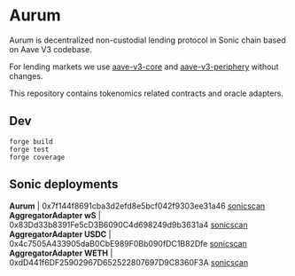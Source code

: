 # Aurum

Aurum is decentralized non-custodial lending protocol in Sonic chain based on Aave V3 codebase.

For lending markets we use [aave-v3-core](https://github.com/aave/aave-v3-core) and [aave-v3-periphery](https://github.com/aave/aave-v3-periphery) without changes.

This repository contains tokenomics related contracts and oracle adapters.

## Dev

```shell
forge build
forge test
forge coverage
```

## Sonic deployments

**Aurum** | 0x7f144f8691cba3d2efd8e5bcf042f9303ee31a46 [sonicscan](https://sonicscan.org/address/0x7f144f8691cba3d2efd8e5bcf042f9303ee31a46)
**AggregatorAdapter wS** | 0x83Dd33b8391Fe5cD3B6090C4d698249d9b3631a4 [sonicscan](https://sonicscan.org/address/0x83Dd33b8391Fe5cD3B6090C4d698249d9b3631a4)
**AggregatorAdapter USDC** | 0x4c7505A433905daB0CbE989F0Bb090fDC1B82Dfe [sonicscan](https://sonicscan.org/address/0x4c7505A433905daB0CbE989F0Bb090fDC1B82Dfe)
**AggregatorAdapter WETH** | 0xdD441f6DF25902967D652522807697D9C8360F3A [sonicscan](https://sonicscan.org/address/0xdD441f6DF25902967D652522807697D9C8360F3A)
